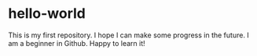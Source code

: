 # hello-world
This is my first repository. I hope I can make some progress in the future.
I am a beginner in Github. Happy to learn it!
